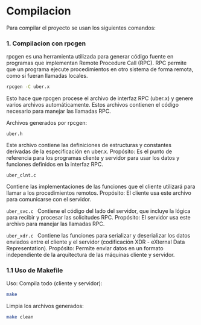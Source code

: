 # Compilacion

Para compilar el proyecto se usan los siguientes comandos:

### 1. Compilacion con rpcgen
rpcgen es una herramienta utilizada para generar código fuente en programas que implementan Remote Procedure Call (RPC). RPC permite que un programa ejecute procedimientos en otro sistema de forma remota, como si fueran llamadas locales.
```sh
rpcgen -C uber.x
```
Esto hace que rpcgen procese el archivo de interfaz RPC (uber.x) y genere varios archivos automáticamente. Estos archivos contienen el código necesario para manejar las llamadas RPC.

Archivos generados por rpcgen:

```uber.h ```

Este archivo contiene las definiciones de estructuras y constantes derivadas de la especificación en uber.x.
Propósito: Es el punto de referencia para los programas cliente y servidor para usar los datos y funciones definidos en la interfaz RPC.

```uber_clnt.c ```

Contiene las implementaciones de las funciones que el cliente utilizará para llamar a los procedimientos remotos.
Propósito: El cliente usa este archivo para comunicarse con el servidor.

```uber_svc.c ```
Contiene el código del lado del servidor, que incluye la lógica para recibir y procesar las solicitudes RPC.
Propósito: El servidor usa este archivo para manejar las llamadas RPC.

```uber_xdr.c ```
Contiene las funciones para serializar y deserializar los datos enviados entre el cliente y el servidor (codificación XDR - eXternal Data Representation).
Propósito: Permite enviar datos en un formato independiente de la arquitectura de las máquinas cliente y servidor.

### 1.1 Uso de Makefile
Uso:
Compila todo (cliente y servidor):
```sh
make
```
Limpia los archivos generados:
```sh
make clean
```

